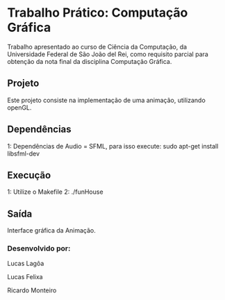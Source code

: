 # Trabalho Prático: Computação Gráfica
Trabalho apresentado ao curso de Ciência da Computação, da Universidade Federal de São João del Rei, como requisito parcial para obtenção da nota final da disciplina Computação Gráfica.

## Projeto 
Este projeto consiste na implementação de uma animação, utilizando openGL.

## Dependências
1: Dependências de Audio = SFML, para isso execute: sudo apt-get install libsfml-dev

## Execução
1: Utilize o Makefile
2: ./funHouse     

## Saída
Interface gráfica da Animação.

### Desenvolvido por:
Lucas Lagôa

Lucas Felixa

Ricardo Monteiro   


